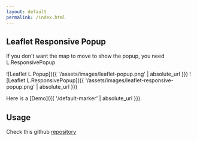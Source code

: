 ```yaml
---
layout: default
permalink: /index.html
---
```


## Leaflet Responsive Popup

If you don't want the map to move to show the popup, you need L.ResponsivePopup

![Leaflet L.Popup]({{ '/assets/images/leaflet-popup.png' | absolute_url }})
![Leaflet L.ResponsivePopup]({{ '/assets/images/leaflet-responsive-popup.png' | absolute_url }})

Here is a [Demo]({{ '/default-marker' | absolute_url }}).

## Usage

Check this github [repository](https://github.com/yafred/leaflet-responsive-popup)


 